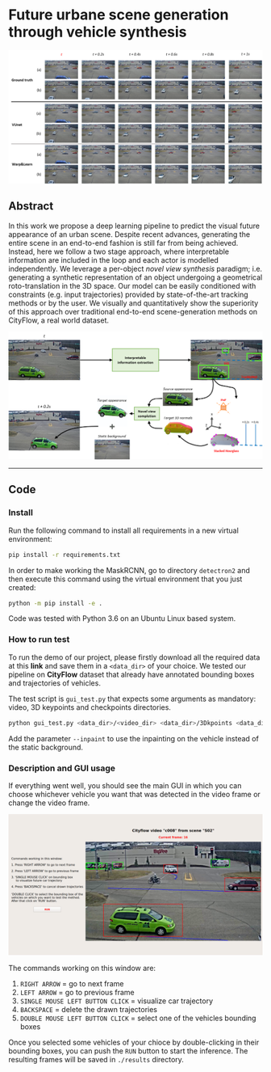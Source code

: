 # Future urbane scene generation through vehicle synthesis

<p align="center">
  <img src="imgs/sequence.png"/ alt="Multi stage pipeline">
</p>

## Abstract

In this work we propose a deep learning pipeline to predict 
the visual future appearance of an urban scene. Despite 
recent advances, generating the entire scene in an 
end-to-end fashion is still far from being achieved. 
Instead, here we follow a two stage approach, where 
interpretable information are included in the loop and 
each actor is modelled independently. We leverage a 
per-object *novel view synthesis* paradigm; i.e. 
generating a synthetic representation of an object 
undergoing a geometrical roto-translation in the 3D space. 
Our model can be easily conditioned with constraints (e.g. 
input trajectories) provided by state-of-the-art tracking 
methods or by the user. We visually and quantitatively 
show the superiority of this approach over traditional 
end-to-end scene-generation methods on CityFlow, a real 
world dataset.

<p align="center">
  <img src="imgs/model.png"/ alt="Multi stage pipeline">
</p>

---

## Code

### Install

Run the following command to install all requirements in a 
new virtual environment:

```bash
pip install -r requirements.txt
```

In order to make working the MaskRCNN, go to directory 
`detectron2` and then execute this command using the 
virtual environment that you just created:

```bash
python -m pip install -e .
```

Code was tested with Python 3.6 on an Ubuntu Linux based 
system.

### How to run test

To run the demo of our project, please firstly download all 
the required data at this **link** and save them in a
`<data_dir>` of your choice. We tested our pipeline on 
**CityFlow** dataset that already have annotated bounding 
boxes and trajectories of vehicles.

The test script is `gui_test.py` that expects some 
arguments as mandatory: video, 3D keypoints and checkpoints 
directories.

```bash
python gui_test.py <data_dir>/<video_dir> <data_dir>/3Dkpoints <data_dir>/checkpoints --det_mode ssd512|yolo3|mask_rcnn --track_mode tc|deepsort|moana --bbox_scale 1.15 --device cpu|cuda
```

Add the parameter `--inpaint` to use the inpainting on the 
vehicle instead of the static background.

### Description and GUI usage

If everything went well, you should see the main GUI in 
which you can choose whichever vehicle you want that 
was detected in the video frame or change the video frame.

<p align="center">
  <img src="imgs/gui.png"/ alt="Multi stage pipeline">
</p>

The commands working on this window are:
1) `RIGHT ARROW` = go to next frame
2) `LEFT ARROW` = go to previous frame
3) `SINGLE MOUSE LEFT BUTTON CLICK` = visualize car 
trajectory
4) `BACKSPACE` = delete the drawn trajectories
5) `DOUBLE MOUSE LEFT BUTTON CLICK` = select one of the 
vehicles bounding boxes

Once you selected some vehicles of your chioce by 
double-clicking in their bounding boxes, you can push the 
`RUN` button to start the inference. The resulting frames 
will be saved in `./results` directory.
